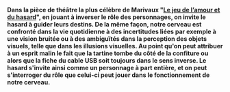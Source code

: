 **Dans la pièce de théâtre la plus célèbre de Marivaux "[Le jeu de l’amour et du hasard](https://fr.wikipedia.org/wiki/Le_Jeu_de_l%27amour_et_du_hasard)", en jouant à inverser le rôle des personnages, on invite le hasard à guider leurs destins. De la même façon, notre cerveau est confronté dans la vie quotidienne à des incertitudes liées par exemple à une vision bruitée ou à des ambiguïtés dans la perception des objets visuels, telle que dans les illusions visuelles. Au point qu'on peut attribuer à un esprit malin le fait que la tartine tombe du côté de la confiture ou alors que la fiche du cable USB soit toujours dans le sens inverse. Le hasard s'invite ainsi comme un personnage à part entière, et on peut s'interroger du rôle que celui-ci peut jouer dans le fonctionnement de notre cerveau.**
